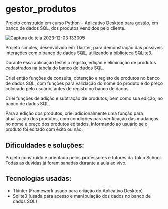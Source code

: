 # gestor_produtos

Projeto construído em curso Python - Aplicativo Desktop para gestão, em banco de dados SQL, dos produtos vendidos pelo cliente.

![Captura de tela 2023-12-03 133005](https://github.com/JulioDEVReis/gestor_produtos/assets/142347463/ee188b4f-2ea3-4d33-b64b-9bcc8e14aecb)

Projeto simples, desenvolvido em Tkinter, para demonstração das possíveis interações com o banco de dados SQL, utilizando a biblioteca SQLite3.

Durante essa aplicação testei o registo, edição e eliminação de produtos cadastrados na tabela do banco de dados SQL.

Criei então funções de consulta, obtenção e registo de produtos no banco de dados SQL, com funções para validação do nome do produto e do preço colocado pelo usuário, antes de registo no banco de dados.

Criei funções de adição e subtração de produtos, bem como sua edição, no banco de dados SQL.

Para a edição dos produtos, criei adicionalmente uma função para atualização dos produtos, com condições para verificação das mudanças no nome e preço dos produtos editados, informando ao usuário se o produto foi editado com êxito ou não.

## Dificuldades e soluções:

Projeto construído e orientado pelos professores e tutores da Tokio School. Todas as duvidas já foram sanadas durante a aula ao vivo.

## Tecnologias usadas:

- Tkinter (Framework usado para criação do Aplicativo Desktop)
- Sqlite3 (usada para acesso e manipulação dos dados no banco de dados SQL)
